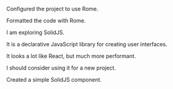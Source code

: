 Configured the project to use Rome.

Formatted the code with Rome.

I am exploring SolidJS.

It is a declarative JavaScript library for creating user interfaces.

It looks a lot like React, but much more performant.

I should consider using it for a new project.

Created a simple SolidJS component.
